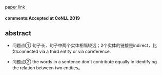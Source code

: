 [paper link](https://arxiv.org/pdf/1912.03832.pdf)

#### comments:Accepted at CoNLL 2019

## abstract
* 问题点①  句子长，句子中两个实体相隔较远；2个实体的链接是indirect，比如connected via a third entity or via coreference.

* 问题点②  the words in a sentence don't contribute equally in identifying the relation between two entities。
